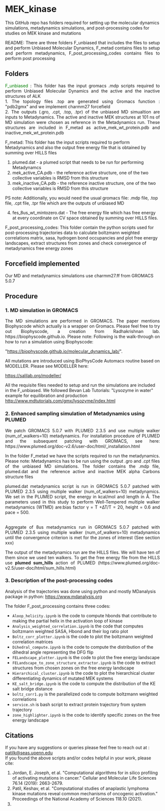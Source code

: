 # MEK_kinase
This GitHub repo has folders required for setting up the molecular dynamics simulations, metadynamics simulations, and  post-processing codes for studies on MEK kinase and mutations


<p align="justify">
README:  There are three folders F_unbiased that includes the files to setup and perform Unbiased Molecular Dynamics, F_metad contains files to setup and perform metadynamics, F_post_processing_codes contains files to perform post processing <br />
</p>

## Folders
<p align="justify">
<span style="color: green"> F_unbiased </span>: This folder has the input gromacs .mdp scripts required to perform Unbiased Molecular Dynamics and the active and the inactive structures of ALK <br />
1. The topology files .top are generated using Gromacs function : "pdb2gmx" and we implement charmm27 forcefield <br />
2. The outputs (.gro, .cpt, .top, .tpr) of the unbiased MD simualtion are inputs to Metadynamics. The active and inactive MEK structures at 101 ns of MD simulation were chosen as reference in the Metadynamics run. These structures are included in F_metad as  active_mek_wt_protein.pdb and  inactive_mek_wt_protein.pdb <br />

F_metad: This folder has the input scripts required to perform Metadynamics and also the output free energy file that is obtained by summing over HILLS files <br />
1. plumed.dat - a plumed script that needs to be run for performing Metadynamcs <br />
2. mek_active_CA.pdb - the reference active structure, one of the two collective variables is RMSD from this structure <br />
3. mek_inactive_CA.pdb - the reference inactive structure, one of the two collective variables is RMSD from this structure <br />

PS note: Additionally, you would need the usual gromacs file:  .mdp file, .top file, .cpt file, .tpr file which are the outputs of unbiased MD <br />


4. fes_8us_wt_mintozero.dat - The free energy file which has free energy at every coordinate on CV space obtained by summing over HILLS files. <br />

F_post_processing_codes: This folder contain the python scripts used for post-processing trajectories data to calculate boltzmann weighted correlations matrix, sasa, hydrogen bond occupancies and plot free energy landscapes, extract structures from zones and check convergence of metadynamics free energy zones  </br> 

</p>

## Forcefield implemented

Our MD and metadynamics simulations use charmm27.ff from GROMACS 5.0.7

## Procedure
### 1. MD simulation in GROMACS <br />
<p align="justify">
The MD simulations are performed in GROMACS. The paper mentions Biophyscode which actually is a wrapper on Gromacs. Please feel free to try out Biophyscode, a creation from Radhakrishnan lab. https://biophyscode.github.io. Please note: Following is the walk-through on how to  run a simulation using Biophyscode:

"https://biophyscode.github.io/molecular_dynamics_lab/". <br />

All mutations are introduced using BioPhysCode Automacs routine based on MODELLER. Please see MODELLER here: <br />

https://salilab.org/modeller/ <br />



All the requisite files needed to setup and run the simulations are  included in the F_unbiased. We followed Bevan Lab Tutorials: "Lysozyme in water" example for equilibration and production <br />
http://www.mdtutorials.com/gmx/lysozyme/index.html
</p>

### 2. Enhanced sampling simulation of Metadynamics using PLUMED <br />
<p align="justify">
We patch GROMACS 5.0.7 with PLUMED 2.3.5 and use multiple walker (num_of_walkers=10) metadynamics. For installation procedure of PLUMED and the subsequent patching with GROMACS, see here: https://www.plumed.org/doc-v2.6/user-doc/html/_installation.html <br />
</p>

<p align="justify">
In the folder F_metad we have the scripts required to run the metadynamics. Please note: Metadynamics has to be run using the output .gro and .cpt files of the unbiased MD  simulations. The folder contains the .mdp file, plumed.dat and the reference active and inactive MEK alpha Carbons structure files <br />
</p>

<p align="justify">
plumed.dat metadynamics script is run in GROMACS 5.0.7 patched with PLUMED 2.3.5 using multiple walker (num_of_walkers=10) metadynamics. We set in the PLUMED script, the energy in kcal/mol and length in Å. The parameters used in this study to perform Well-Tempered multiple walker metadynamics (WTMD) are:bias factor γ = T +∆T/T = 20, height = 0.6 and pace = 500. <br />
<br />
</p>

<p align="justify">
Aggregate of 8us metadynamics run in GROMACS 5.0.7 patched with PLUMED 2.3.5 using multiple walker (num_of_walkers=10) metadynamics until the convergence criterion is met for the zones of interest (See section xxx) <br />
</p>

<p align="justify">
The output of the metadynamics run are the HILLS files. We will have ten of them since we used ten walkers. To get the free energy file from the HILLS use <b>plumed sum_hills</b> action of PLUMED (https://www.plumed.org/doc-v2.5/user-doc/html/sum_hills.html) <br />
</p>

### 3. Description of the post-processing codes <br />

Analysis of the trajectories was done using python and mostly MDanalysis package in python: https://www.mdanalysis.org  <br />

 The folder F_post_processing contains three codes: <br />

 + `Aloop_helicity.ipynb` is the code to compute hbonds that contribute to making the partial helix in the activation loop of kinase <br />
 + `Analysis_weighted_correlation.ipynb` is the code that computes boltzmann weighted SASA, Hbond and their log ratio plot  <br />
 + `Boltz_corr_plotter.ipynb` is the code to plot the boltzmann weighted correlation matrices  <br />
 + `Dihedral_compute.ipynb` is the code to compute the distribution of the dihedral angle representing the DFG flip  <br />
 + `FELandscape_plotter.ipynb` is the code to plot the free energy landscape  <br />
 + `FELandscape_to_zone_structure_extractor.ipynb` is the code to extract structures from chosen zones on the free energy landscape   <br />
 + `Hierarchical_cluster.ipynb` is the code to plot the hierarchical cluster differentiating dynamics of mutated MEK systems  <br />
 + `KE_salt_bridge.ipynb` is the code to compute the distribution of the KE salt bridge distance  <br />
 + `boltz_corr1.py` is the parallelized code to compute boltzmann weighted correlations  <br />
 + `service.sh` is bash script to extract protein trajectory from system trajectory  <br />
 + `zone_highlighter.ipynb` is the code to identify specific zones on the free energy landscape  <br />


## Citations

If you have any suggestions or queries please feel free to reach out at : patilk@seas.upenn.edu  <br />
If you found the above scripts and/or codes helpful in your work, please cite: <br />
1. Jordan, E. Joseph, et al. "Computational algorithms for in silico profiling of activating mutations in cancer." Cellular and Molecular Life Sciences 76.14 (2019): 2663-2679.
2. Patil, Keshav, et al. "Computational studies of anaplastic lymphoma kinase mutations reveal common mechanisms of oncogenic activation." Proceedings of the National Academy of Sciences 118.10 (2021).
3.
</p>
